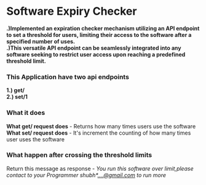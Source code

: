# Software Expiry Checker

<b>.)Implemented an expiration checker mechanism utilizing an API endpoint to set a threshold for users, limiting their access to the software after a specified number of uses.</b><br>
<b>.)This versatile API endpoint can be seamlessly integrated into any software seeking to restrict user access upon reaching a predefined threshold limit.</b><br>

### This Application have two api endpoints 
  <b>1.) get/</b><br>
  <b>2.) set/1</b>

### What it does
<b>What get/ request does</b> - Returns how many times users use the software<br>
<b>What set/ request does</b> - It's increment the counting of how many times user uses the software

### What happen after crossing the threshold limits
Return this message as response - <i>You run this software over limit,please contact to your Programmer shubh*....@gmail.com to run more</i>
